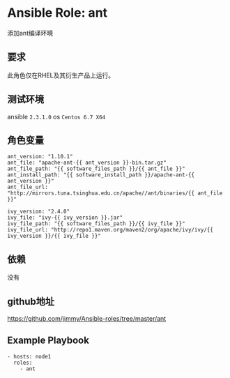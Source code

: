 # Ansible Role: ant

添加ant编译环境

## 要求

此角色仅在RHEL及其衍生产品上运行。

## 测试环境

ansible `2.3.1.0`
os `Centos 6.7 X64`

## 角色变量
    ant_version: "1.10.1"
    ant_file: "apache-ant-{{ ant_version }}-bin.tar.gz"
    ant_file_path: "{{ software_files_path }}/{{ ant_file }}"
    ant_install_path: "{{ software_install_path }}/apache-ant-{{ ant_version }}"
    ant_file_url: "http://mirrors.tuna.tsinghua.edu.cn/apache//ant/binaries/{{ ant_file }}"

    ivy_version: "2.4.0"
    ivy_file: "ivy-{{ ivy_version }}.jar"
    ivy_file_path: "{{ software_files_path }}/{{ ivy_file }}"
    ivy_file_url: "http://repo1.maven.org/maven2/org/apache/ivy/ivy/{{ ivy_version }}/{{ ivy_file }}"

## 依赖

没有

## github地址
https://github.com/jimmy/Ansible-roles/tree/master/ant

## Example Playbook

    - hosts: node1
      roles:
        - ant